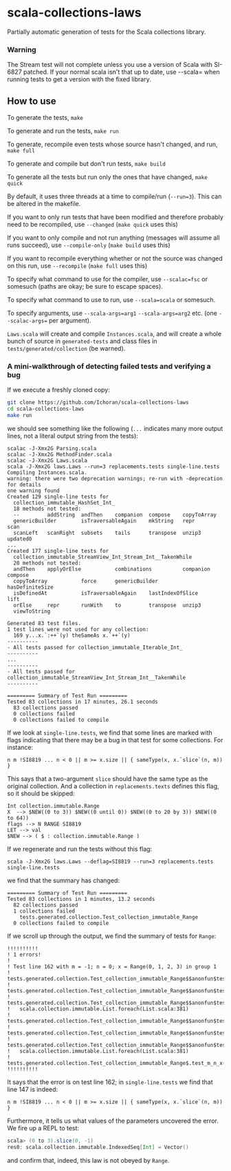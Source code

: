 scala-collections-laws
======================

Partially automatic generation of tests for the Scala collections library.

### Warning

The Stream test will not complete unless you use a version of Scala with SI-6827 patched.  If your normal scala isn't that up to date, use --scala= when running tests to get a version with the fixed library.

## How to use

To generate the tests, `make`

To generate and run the tests, `make run`

To generate, recompile even tests whose source hasn't changed, and run, `make full`

To generate and compile but don't run tests, `make build`

To generate all the tests but run only the ones that have changed, `make quick`

By default, it uses three threads at a time to compile/run (`--run=3`).  This can be altered in the makefile.
 
If you want to only run tests that have been modified and therefore probably need to be recompiled, use `--changed` (`make quick` uses this)

If you want to only compile and not run anything (messages will assume all runs succeed), use `--compile-only` (`make build` uses this)
 
If you want to recompile everything whether or not the source was changed on this run, use `--recompile` (`make full` uses this)
 
To specify what command to use for the compiler, use `--scalac=fsc` or somesuch (paths are okay; be sure to escape spaces).
 
To specify what command to use to run, use `--scala=scala` or somesuch.
 
To specify arguments, use `--scala-args=arg1` `--scala-args=arg2` etc. (one `--scalac-args=` per argument).

`Laws.scala` will create and compile `Instances.scala`, and will create a whole bunch of source in `generated-tests` and class files in `tests/generated/collection` (be warned).

### A mini-walkthrough of detecting failed tests and verifying a bug

If we execute a freshly cloned copy:

```bash
git clone https://github.com/Ichoran/scala-collections-laws
cd scala-collections-laws
make run
```

we should see something like the following (`...` indicates many more output lines, not a literal output string from the tests):

```
scalac -J-Xmx2G Parsing.scala
scalac -J-Xmx2G MethodFinder.scala
scalac -J-Xmx2G Laws.scala
scala -J-Xmx2G laws.Laws --run=3 replacements.tests single-line.tests
Compiling Instances.scala.
warning: there were two deprecation warnings; re-run with -deprecation for details
one warning found
Created 129 single-line tests for
  collection_immutable_HashSet_Int_
  18 methods not tested:
  --         addString  andThen    companion  compose    copyToArray           
  genericBuilder        isTraversableAgain    mkString   repr       scan       
  scanLeft   scanRight  subsets    tails      transpose  unzip3     updated0   
...
Created 177 single-line tests for
  collection_immutable_StreamView_Int_Stream_Int__TakenWhile
  20 methods not tested:
  andThen    applyOrElse           combinations          companion  compose    
  copyToArray           force      genericBuilder        hasDefiniteSize       
  isDefinedAt           isTraversableAgain    lastIndexOfSlice      lift       
  orElse     repr       runWith    to         transpose  unzip3     
  viewToString          

Generated 83 test files.
1 test lines were not used for any collection: 
  169 y...x.`:++`(y) theSameAs x.`++`(y)
----------
- All tests passed for collection_immutable_Iterable_Int_
----------
...
----------
- All tests passed for collection_immutable_StreamView_Int_Stream_Int__TakenWhile
----------

========= Summary of Test Run =========
Tested 83 collections in 17 minutes, 26.1 seconds
  83 collections passed
  0 collections failed
  0 collections failed to compile
```

If we look at `single-line.tests`, we find that some lines are marked with flags indicating that there may be a bug in that test for some collections.  For instance:

```
n m !SI8819 ... n < 0 || m >= x.size || { sameType(x, x.`slice`(n, m)) }
```

This says that a two-argument `slice` should have the same type as the original collection.  And a collection in `replacements.texts` defines this flag, so it should be skipped:

```
Int collection.immutable.Range
X  --> $NEW((0 to 3)) $NEW((0 until 0)) $NEW((0 to 20 by 3)) $NEW((0 to 64))
flags --> N RANGE SI8819
LET --> val
$NEW --> ( $ : collection.immutable.Range )
```

If we regenerate and run the tests without this flag:

```
scala -J-Xmx2G laws.Laws --deflag=SI8819 --run=3 replacements.tests single-line.tests
```

we find that the summary has changed:

```
========= Summary of Test Run =========
Tested 83 collections in 1 minutes, 13.2 seconds
  82 collections passed
  1 collections failed
    tests.generated.collection.Test_collection_immutable_Range
  0 collections failed to compile
```

If we scroll up through the output, we find the summary of tests for `Range`:

```
!!!!!!!!!!
! 1 errors!
! 
! Test line 162 with m = -1; n = 0; x = Range(0, 1, 2, 3) in group 1
!   tests.generated.collection.Test_collection_immutable_Range$$anonfun$test_m_n_x$1$$anonfun$apply$mcVI$sp$17.apply$mcVI$sp(Test_collection_immutable_Range.scala:394)
!   tests.generated.collection.Test_collection_immutable_Range$$anonfun$test_m_n_x$1$$anonfun$apply$mcVI$sp$17.apply(Test_collection_immutable_Range.scala:389)
!   tests.generated.collection.Test_collection_immutable_Range$$anonfun$test_m_n_x$1$$anonfun$apply$mcVI$sp$17.apply(Test_collection_immutable_Range.scala:389)
!   scala.collection.immutable.List.foreach(List.scala:381)
!   tests.generated.collection.Test_collection_immutable_Range$$anonfun$test_m_n_x$1.apply$mcVI$sp(Test_collection_immutable_Range.scala:389)
!   tests.generated.collection.Test_collection_immutable_Range$$anonfun$test_m_n_x$1.apply(Test_collection_immutable_Range.scala:389)
!   tests.generated.collection.Test_collection_immutable_Range$$anonfun$test_m_n_x$1.apply(Test_collection_immutable_Range.scala:389)
!   scala.collection.immutable.List.foreach(List.scala:381)
!   tests.generated.collection.Test_collection_immutable_Range$.test_m_n_x(Test_collection_immutable_Range.scala:389)
!!!!!!!!!!
```

It says that the error is on test line 162; in `single-line.tests` we find that line 147 is indeed:

```
n m !SI8819 ... n < 0 || m >= x.size || { sameType(x, x.`slice`(n, m)) }
```

Furthermore, it tells us what values of the parameters uncovered the error.  We fire up a REPL to test:

```scala
scala> (0 to 3).slice(0, -1)
res0: scala.collection.immutable.IndexedSeq[Int] = Vector()
```

and confirm that, indeed, this law is not obeyed by `Range`.
